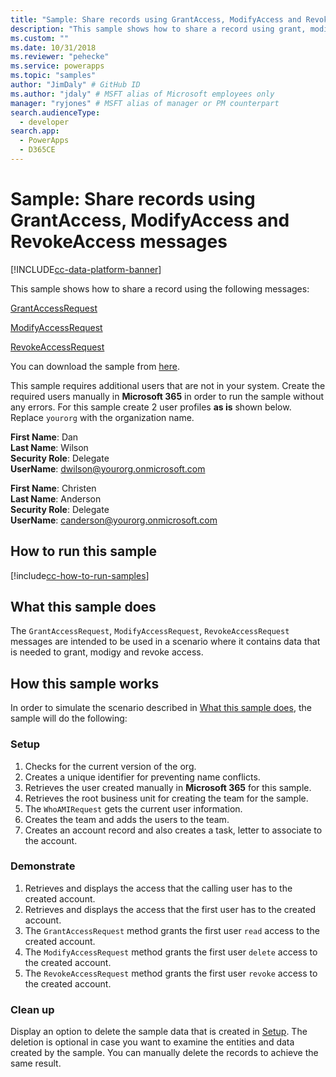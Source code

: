```yaml
---
title: "Sample: Share records using GrantAccess, ModifyAccess and RevokeAccess (Microsoft Dataverse) | Microsoft Docs" # Intent and product brand in a unique string of 43-59 chars including spaces
description: "This sample shows how to share a record using grant, modify and revoke access message." # 115-145 characters including spaces. This abstract displays in the search result.
ms.custom: ""
ms.date: 10/31/2018
ms.reviewer: "pehecke"
ms.service: powerapps
ms.topic: "samples"
author: "JimDaly" # GitHub ID
ms.author: "jdaly" # MSFT alias of Microsoft employees only
manager: "ryjones" # MSFT alias of manager or PM counterpart
search.audienceType: 
  - developer
search.app: 
  - PowerApps
  - D365CE
---
```

# Sample: Share records using GrantAccess, ModifyAccess and RevokeAccess messages

[!INCLUDE[cc-data-platform-banner](../../../../includes/cc-data-platform-banner.md)]

<!-- https://docs.microsoft.com/dynamics365/customer-engagement/developer/sample-share-records-using-grantaccess-modifyaccess-revokeaccess-messages 

Change sample to make sure it works with Microsoft Dataverse
-->

This sample shows how to share a record using the following messages:

[GrantAccessRequest](https://docs.microsoft.com/dotnet/api/microsoft.crm.sdk.messages.grantaccessrequest?view=dynamics-general-ce-9)

[ModifyAccessRequest](https://docs.microsoft.com/dotnet/api/microsoft.crm.sdk.messages.modifyaccessrequest?view=dynamics-general-ce-9)

[RevokeAccessRequest](https://docs.microsoft.com/dotnet/api/microsoft.crm.sdk.messages.revokeaccessrequest?view=dynamics-general-ce-9)

You can download the sample from [here](https://github.com/Microsoft/PowerApps-Samples/tree/master/cds/orgsvc/C%23/GrantModifyRevokeAccess).

This sample requires additional users that are not in your system. Create the required users manually in **Microsoft 365** in order to run the sample without any errors. For this sample create 2 user profiles **as is** shown below. Replace `yourorg` with the organization name.

**First Name**: Dan<br/>
**Last Name**: Wilson<br/>
**Security Role**: Delegate<br/>
**UserName**: dwilson@yourorg.onmicrosoft.com<br/>

**First Name**: Christen<br/>
**Last Name**: Anderson<br/>
**Security Role**: Delegate<br/>
**UserName**: canderson@yourorg.onmicrosoft.com<br/>

## How to run this sample

[!include[cc-how-to-run-samples](../../includes/cc-how-to-run-samples.md)]

## What this sample does

The `GrantAccessRequest`, `ModifyAccessRequest`, `RevokeAccessRequest` messages are intended to be used in a scenario where it contains data that is needed to grant, modigy and revoke access.

## How this sample works

In order to simulate the scenario described in [What this sample does](#what-this-sample-does), the sample will do the following:

### Setup

1. Checks for the current version of the org.
2. Creates a unique identifier for preventing name conflicts.
3. Retrieves the user created manually in **Microsoft 365** for this sample.
4. Retrieves the root business unit for creating the team for the sample.
5. The `WhoAMIRequest` gets the current user information.
6. Creates the team and adds the users to the team. 
7. Creates an account record and also creates a task, letter to associate to the account.

### Demonstrate

1. Retrieves and displays the access that the calling user has to the created account.
2. Retrieves and displays the access that the first user has to the created account. 
3. The `GrantAccessRequest` method grants the first user `read` access to the created account.
4. The `ModifyAccessRequest` method grants the first user `delete` access to the created account.
5. The `RevokeAccessRequest` method grants the first user `revoke` access to the created account.

### Clean up

Display an option to delete the sample data that is created in [Setup](#setup). The deletion is optional in case you want to examine the entities and data created by the sample. You can manually delete the records to achieve the same result.
